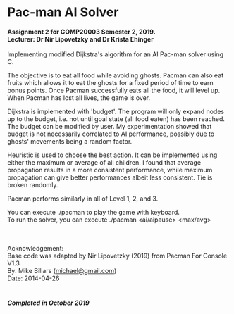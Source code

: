 # Pac-man AI Solver
**Assignment 2 for COMP20003 Semester 2, 2019. 
<br />Lecturer: Dr Nir Lipovetzky and Dr Krista Ehinger**
<br />
<br />Implementing modified Dijkstra's algorithm for an AI Pac-man solver using C.

The objective is to eat all food while avoiding ghosts. Pacman can also eat fruits which  allows it to eat the ghosts for a fixed period of time to earn bonus points. Once Pacman successfully eats all the food, it will level up. When Pacman has lost all lives, the game is over.

Dijkstra is implemented with 'budget'. The program will only expand nodes up to the budget, i.e. not until goal state (all food eaten) has been reached. The budget can be modified by user. My experimentation showed that budget is not necessarily correlated to AI performance, possibly due to ghosts' movements being a random factor.

Heuristic is used to choose the best action. It can be implemented using either the maximum or average of all children. I found that average propagation results in a more consistent performance, while maximum propagation can give better performances albeit less consistent. Tie is broken randomly.

Pacman performs similarly in all of Level 1, 2, and 3.

You can execute ./pacman <level> to play the game with keyboard.
<br /> To run the solver, you can execute ./pacman <level> <ai/aipause> <max/avg> <budget>
<br><br><br>

Acknowledgement:
<br />Base code was adapted by Nir Lipovetzky (2019) from Pacman For Console V1.3
<br />By: Mike Billars (michael@gmail.com)
<br />Date: 2014-04-26
#
***Completed in October 2019***
